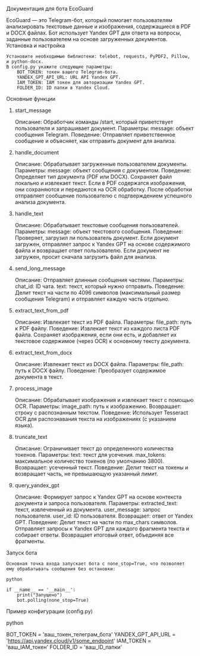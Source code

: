 Документация для бота EcoGuard

EcoGuard — это Telegram-бот, который помогает пользователям анализировать текстовые данные и изображения, содержащиеся в PDF и DOCX файлах. Бот использует Yandex GPT для ответа на вопросы, заданные пользователем на основе загруженных документов.
Установка и настройка

    Установите необходимые библиотеки: telebot, requests, PyPDF2, Pillow, и python-docx.
    В config.py укажите следующие параметры:
        BOT_TOKEN: токен вашего Telegram-бота.
        YANDEX_GPT_API_URL: URL API Yandex GPT.
        IAM_TOKEN: IAM токен для авторизации Yandex GPT.
        FOLDER_ID: ID папки в Yandex Cloud.

Основные функции
1. start_message

    Описание: Обработчик команды /start, который приветствует пользователя и запрашивает документ.
    Параметры:
        message: объект сообщения Telegram.
    Поведение: Отправляет приветственное сообщение и объясняет, как отправить документ для анализа.

2. handle_document

    Описание: Обрабатывает загруженные пользователем документы.
    Параметры:
        message: объект сообщения с документом.
    Поведение:
        Определяет тип документа (PDF или DOCX).
        Сохраняет файл локально и извлекает текст.
        Если в PDF содержатся изображения, они сохраняются и передаются на OCR обработку.
        После обработки отправляет сообщение пользователю с подтверждением успешного анализа документа.

3. handle_text

    Описание: Обрабатывает текстовые сообщения пользователей.
    Параметры:
        message: объект текстового сообщения.
    Поведение:
        Проверяет, загрузил ли пользователь документ.
        Если документ загружен, отправляет запрос к Yandex GPT на основе содержимого файла и возвращает ответ пользователю.
        Если документ не загружен, просит сначала загрузить файл для анализа.

4. send_long_message

    Описание: Отправляет длинные сообщения частями.
    Параметры:
        chat_id: ID чата.
        text: текст, который нужно отправить.
    Поведение: Делит текст на части по 4096 символов (максимальный размер сообщения Telegram) и отправляет каждую часть отдельно.

5. extract_text_from_pdf

    Описание: Извлекает текст из PDF файла.
    Параметры:
        file_path: путь к PDF файлу.
    Поведение:
        Извлекает текст из каждого листа PDF файла.
        Сохраняет изображения, если они есть, и добавляет их текстовое содержимое (через OCR) к основному тексту документа.

6. extract_text_from_docx

    Описание: Извлекает текст из DOCX файла.
    Параметры:
        file_path: путь к DOCX файлу.
    Поведение: Преобразует содержимое документа в текст.

7. process_image

    Описание: Обрабатывает изображения и извлекает текст с помощью OCR.
    Параметры:
        image_path: путь к изображению.
    Возвращает: строку с распознанным текстом.
    Поведение: Использует Tesseract OCR для распознавания текста на изображениях (с указанием языка).

8. truncate_text

    Описание: Ограничивает текст до определенного количества токенов.
    Параметры:
        text: текст для усечения.
        max_tokens: максимальное количество токенов (по умолчанию 3800).
    Возвращает: усеченный текст.
    Поведение: Делит текст на токены и возвращает часть, не превышающую указанный лимит.

9. query_yandex_gpt

    Описание: Формирует запрос к Yandex GPT на основе контекста документа и запроса пользователя.
    Параметры:
        extracted_text: текст, извлеченный из документа.
        user_message: запрос пользователя.
        user_id: ID пользователя.
    Возвращает: ответ от Yandex GPT.
    Поведение:
        Делит текст на части по max_chars символов.
        Отправляет запросы к Yandex GPT для каждого фрагмента текста и собирает ответы.
        Возвращает итоговый ответ, объединяя все фрагменты.

Запуск бота

    Основная точка входа запускает бота с none_stop=True, что позволяет ему обрабатывать сообщения без остановки:

    python

    if __name__ == '__main__':
        print("Запущено")
        bot.polling(none_stop=True)

Пример конфигурации (config.py)

python

BOT_TOKEN = 'ваш_токен_телеграм_бота'
YANDEX_GPT_API_URL = 'https://api.yandex.cloud/v1/some_endpoint'
IAM_TOKEN = 'ваш_IAM_токен'
FOLDER_ID = 'ваш_ID_папки'
